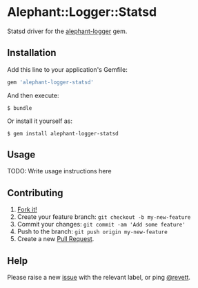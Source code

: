 # Alephant::Logger::Statsd

Statsd driver for the [alephant-logger](https://github.com/BBC-News/alephant-logger) gem.

## Installation

Add this line to your application's Gemfile:

```ruby
gem 'alephant-logger-statsd'
```

And then execute:

    $ bundle

Or install it yourself as:

    $ gem install alephant-logger-statsd

## Usage

TODO: Write usage instructions here

## Contributing

1. [Fork it!](https://github.com/bbc-news/alephant-logger-statsd/fork)
2. Create your feature branch: `git checkout -b my-new-feature`
3. Commit your changes: `git commit -am 'Add some feature'`
4. Push to the branch: `git push origin my-new-feature`
5. Create a new [Pull Request](https://github.com/BBC-News/alephant-logger-statsd/compare).

## Help

Please raise a new [issue](https://github.com/BBC-News/alephant-logger-statsd/issues/new) with the relevant label, or ping [@revett](http://github.com/revett).
